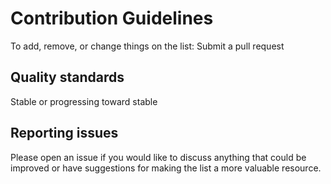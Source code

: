 # Contribution Guidelines

To add, remove, or change things on the list: Submit a pull request

## Quality standards

Stable or progressing toward stable

## Reporting issues

Please open an issue if you would like to discuss anything that could be improved or have suggestions for making the list a more valuable resource.
